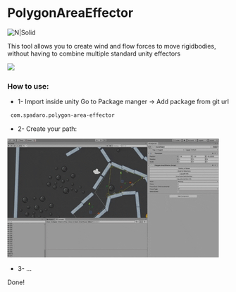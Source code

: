 # PolygonAreaEffector
![N|Solid](https://i.imgur.com/sIxn7Se.png)

This tool allows you to create wind and flow forces to move rigidbodies, without having to combine multiple standard unity effectors

<img src="/demoGif.gif?raw=true">

### How to use:
* 1- Import inside unity
Go to Package manger -> Add package from git url

```sh
 com.spadaro.polygon-area-effector
```

* 2- Create your path:

<img src="/demoGif2.gif?raw=true">

* 3- ...

Done!

